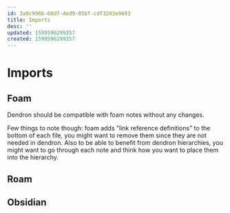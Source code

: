 ```yaml
---
id: 3a9c996b-60d7-4ed9-85bf-cdf3243e9693
title: Imports
desc: ''
updated: 1599596299357
created: 1599596299357
---
```


# Imports

## Foam

Dendron should be compatible with foam notes without any changes. 

Few things to note though: foam adds "link reference definitions" to the bottom of each file, you might want to remove them since they are not needed in dendron. Also to be able to benefit from dendron hierarchies, you might want to go through each note and think how you want to place them into the hierarchy. 

## Roam

## Obsidian
